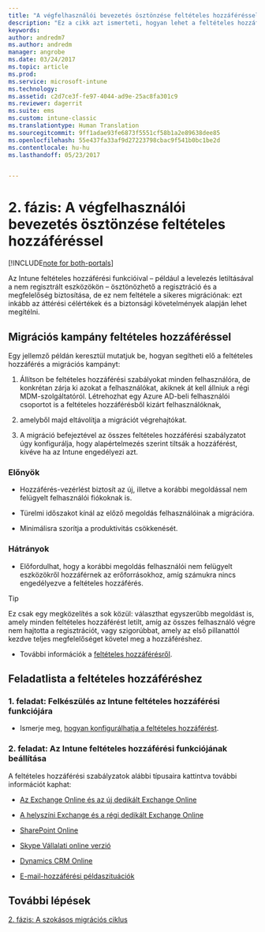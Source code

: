 ```yaml
---
title: "A végfelhasználói bevezetés ösztönzése feltételes hozzáféréssel | Microsoft Docs"
description: "Ez a cikk azt ismerteti, hogyan lehet a feltételes hozzáféréssel ösztönözni az Intune-regisztrációt."
keywords: 
author: andredm7
ms.author: andredm
manager: angrobe
ms.date: 03/24/2017
ms.topic: article
ms.prod: 
ms.service: microsoft-intune
ms.technology: 
ms.assetid: c2d7ce3f-fe97-4044-ad9e-25ac8fa301c9
ms.reviewer: dagerrit
ms.suite: ems
ms.custom: intune-classic
ms.translationtype: Human Translation
ms.sourcegitcommit: 9ff1adae93fe6873f5551cf58b1a2e89638dee85
ms.openlocfilehash: 55e437fa33af9d27223798cbac9f541b0bc1be2d
ms.contentlocale: hu-hu
ms.lasthandoff: 05/23/2017


---
```


# <a name="phase-2-drive-end-user-adoption-with-conditional-access"></a>2. fázis: A végfelhasználói bevezetés ösztönzése feltételes hozzáféréssel

[!INCLUDE[note for both-portals](../includes/note-for-both-portals.md)]

Az Intune feltételes hozzáférési funkcióival – például a levelezés letiltásával a nem regisztrált eszközökön – ösztönözhető a regisztráció és a megfelelőség biztosítása, de ez nem feltétele a sikeres migrációnak: ezt inkább az áttérési célértékek és a biztonsági követelmények alapján lehet megítélni.

## <a name="migration-campaign-with-conditional-access"></a>Migrációs kampány feltételes hozzáféréssel

Egy jellemző példán keresztül mutatjuk be, hogyan segítheti elő a feltételes hozzáférés a migrációs kampányt:

1.  Állítson be feltételes hozzáférési szabályokat minden felhasználóra, de konkrétan zárja ki azokat a felhasználókat, akiknek át kell állniuk a régi MDM-szolgáltatóról. Létrehozhat egy Azure AD-beli felhasználói csoportot is a feltételes hozzáférésből kizárt felhasználóknak,

2.  amelyből majd eltávolítja a migrációt végrehajtókat.

3.  A migráció befejeztével az összes feltételes hozzáférési szabályzatot úgy konfigurálja, hogy alapértelmezés szerint tiltsák a hozzáférést, kivéve ha az Intune engedélyezi azt.

### <a name="advantages"></a>Előnyök

-   Hozzáférés-vezérlést biztosít az új, illetve a korábbi megoldással nem felügyelt felhasználói fiókoknak is.

-   Türelmi időszakot kínál az előző megoldás felhasználóinak a migrációra.

-   Minimálisra szorítja a produktivitás csökkenését.

### <a name="disadvantages"></a>Hátrányok

-   Előfordulhat, hogy a korábbi megoldás felhasználói nem felügyelt eszközökről hozzáférnek az erőforrásokhoz, amíg számukra nincs engedélyezve a feltételes hozzáférés.

> [!TIP]
> Ez csak egy megközelítés a sok közül: választhat egyszerűbb megoldást is, amely minden feltételes hozzáférést letilt, amíg az összes felhasználó végre nem hajtotta a regisztrációt, vagy szigorúbbat, amely az első pillanattól kezdve teljes megfelelőséget követel meg a hozzáféréshez.

-   További információk a [feltételes hozzáférésről](https://docs.microsoft.com/intune/conditional-access).

## <a name="task-list-for-conditional-access"></a>Feladatlista a feltételes hozzáféréshez

### <a name="task-1-get-ready-for-intune-conditional-access"></a>1. feladat: Felkészülés az Intune feltételes hozzáférési funkciójára

-   Ismerje meg, [hogyan konfigurálhatja a feltételes hozzáférést](/intune-classic/deploy-use/restrict-access-to-email-and-o365-services-with-microsoft-intune).

### <a name="task-2-set-up-intune-conditional-access"></a>2. feladat: Az Intune feltételes hozzáférési funkciójának beállítása

A feltételes hozzáférési szabályzatok alábbi típusaira kattintva további információt kaphat:

-   [Az Exchange Online és az új dedikált Exchange Online](/intune-classic/deploy-use/restrict-access-to-exchange-online-with-microsoft-intune)

-   [A helyszíni Exchange és a régi dedikált Exchange Online](/intune-classic/deploy-use/restrict-access-to-exchange-onpremises-with-microsoft-intune)

-   [SharePoint Online](/intune-classic/deploy-use/restrict-access-to-sharepoint-online-with-microsoft-intune)

-   [Skype Vállalati online verzió](/intune-classic/deploy-use/restrict-access-to-skype-for-business-online-with-microsoft-intune)

-   [Dynamics CRM Online](/intune-classic/deploy-use/restrict-access-to-dynamics-crm-online-with-microsoft-intune)

-   [E-mail-hozzáférési példaszituációk](/intune-classic/deploy-use/restrict-email-access-example-scenarios)

## <a name="next-steps"></a>További lépések

[2. fázis: A szokásos migrációs ciklus](/intune-classic/plan-design/migration-phase2-typical-migration-cycle)

